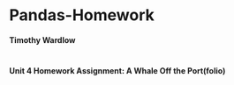 # Pandas-Homework
#### Timothy Wardlow
#
#
#### Unit 4 Homework Assignment: A Whale Off the Port(folio)
#### 
